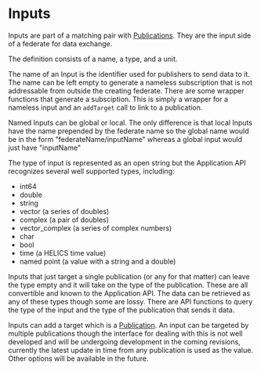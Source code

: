 Inputs
=======

Inputs are part of a matching pair with [Publications](./Publications).  They are the input side of a federate for data exchange.  

The definition consists of a name, a type, and a unit.  

The name of an Input is the identifier used for publishers to send data to it.  The name can be left empty to generate a nameless subscription that is not addressable from outside the creating federate.  There are some wrapper functions that generate a subsciption.  This is simply a wrapper for a nameless input and an `addTarget` call to link to a publication.    

Named Inputs can be global or local.  The only difference is that local Inputs have the name prepended by the federate name so the global name would be in the form "federateName/inputName"  whereas a global input would just have "inputName"  

The type of input is represented as an open string but the Application API recognizes several well supported types, including:

- int64
- double
- string
- vector (a series of doubles)
- complex (a pair of doubles)
- vector_complex (a series of complex numbers)
- char  
- bool
- time  (a HELICS time value)
- named point (a value with a string and a double)

Inputs that just target a single publication (or any for that matter) can leave the type empty and it will take on the type of the publication.
These are all convertible and known to the Application API.  The data can be retrieved as any of these types though some are lossy.  There are API functions to query the type of the input and the type of the publication that sends it data.

Inputs can add a target which is a [Publication](./Publication).  An input can be targeted by multiple publications though the interface for dealing with this is not well developed and will be undergoing development in the coming revisions, currently the latest update in time from any publication is used as the value.  Other options will be available in the future.  

